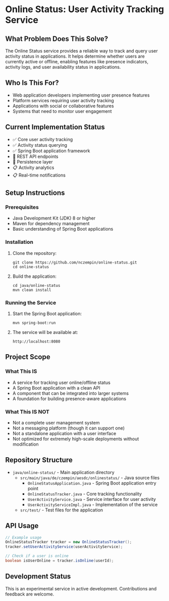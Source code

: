 # Online Status: User Activity Tracking Service

## What Problem Does This Solve?
The Online Status service provides a reliable way to track and query user activity status in applications. It helps determine whether users are currently active or offline, enabling features like presence indicators, activity logs, and user availability status in applications.

## Who Is This For?
- Web application developers implementing user presence features
- Platform services requiring user activity tracking
- Applications with social or collaborative features
- Systems that need to monitor user engagement

## Current Implementation Status
- ✅ Core user activity tracking
- ✅ Activity status querying
- ✅ Spring Boot application framework
- 🚧 REST API endpoints
- 🚧 Persistence layer
- 📋 Activity analytics
- 📋 Real-time notifications

## Setup Instructions

### Prerequisites
- Java Development Kit (JDK) 8 or higher
- Maven for dependency management
- Basic understanding of Spring Boot applications

### Installation
1. Clone the repository:
   ```
   git clone https://github.com/nczempin/online-status.git
   cd online-status
   ```

2. Build the application:
   ```
   cd java/online-status
   mvn clean install
   ```

### Running the Service
1. Start the Spring Boot application:
   ```
   mvn spring-boot:run
   ```

2. The service will be available at:
   ```
   http://localhost:8080
   ```

## Project Scope

### What This IS
- A service for tracking user online/offline status
- A Spring Boot application with a clean API
- A component that can be integrated into larger systems
- A foundation for building presence-aware applications

### What This IS NOT
- Not a complete user management system
- Not a messaging platform (though it can support one)
- Not a standalone application with a user interface
- Not optimized for extremely high-scale deployments without modification

## Repository Structure
- `java/online-status/` - Main application directory
  - `src/main/java/de/czempin/aesdc/onlinestatus/` - Java source files
    - `OnlineStatusApplication.java` - Spring Boot application entry point
    - `OnlineStatusTracker.java` - Core tracking functionality
    - `UserActivityService.java` - Service interface for user activity
    - `UserActivityServiceImpl.java` - Implementation of the service
  - `src/test/` - Test files for the application

## API Usage
```java
// Example usage
OnlineStatusTracker tracker = new OnlineStatusTracker();
tracker.setUserActivityService(userActivityService);

// Check if a user is online
boolean isUserOnline = tracker.isOnline(userId);
```

## Development Status
This is an experimental service in active development. Contributions and feedback are welcome.
